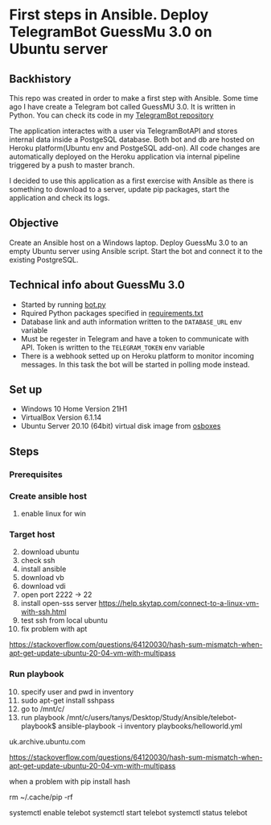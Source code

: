 # First steps in Ansible. Deploy TelegramBot GuessMu 3.0 on Ubuntu server

## Backhistory

This repo was created in order to make a first step with Ansible.
Some time ago I have create a Telegram bot called GuessMU 3.0. It is written in Python. You can check its code in my [TelegramBot repository](https://github.com/ihnashchenka/TelegramBot)

The application interactes with a user via TelegramBotAPI and stores internal data inside a PostgeSQL database.
Both bot and db are hosted on Heroku platform(Ubuntu env and PostgeSQL add-on). All code changes are automatically deployed on the Heroku application via internal pipeline triggered by a push to master branch.

I decided to use this application as a first exercise with Ansible as there is something to download to a server, update pip packages, start the application and check its logs.

## Objective

Create an Ansible host on a Windows laptop. Deploy GuessMu 3.0 to an empty Ubuntu server using Ansible script. Start the bot and connect it to the existing PostgreSQL.

## Technical info about GuessMu 3.0

- Started by running [bot.py](https://github.com/ihnashchenka/TelegramBot/blob/master/bot.py)
- Rquired Python packages specified in [requirements.txt](https://github.com/ihnashchenka/TelegramBot/blob/master/requirements.txt)
- Database link and auth information written to the `DATABASE_URL` env variable
- Must be regester in Telegram and have a token to communicate with API. Token is written to the  `TELEGRAM_TOKEN` env variable
- There is a webhook setted up on Heroku platform to monitor incoming messages. In this task the bot will be started in polling mode instead.

## Set up
- Windows 10 Home Version 21H1
- VirtualBox Version 6.1.14
- Ubuntu Server 20.10 (64bit) virtual disk image from [osboxes](https://www.osboxes.org/)

## Steps

### Prerequisites

### Create ansible host
1) enable linux for win

### Target host
2) download ubuntu
3) check ssh
4) install ansible
5) download vb
6) download vdi
7) open port 2222 -> 22
8) install open-sss server 
https://help.skytap.com/connect-to-a-linux-vm-with-ssh.html
9) test ssh from local ubuntu
10) fix problem with apt

https://stackoverflow.com/questions/64120030/hash-sum-mismatch-when-apt-get-update-ubuntu-20-04-vm-with-multipass

### Run playbook
10) specify user and pwd in inventory
11) sudo apt-get install sshpass
12) go to /mnt/c/
13) run playbook
/mnt/c/users/tanys/Desktop/Study/Ansible/telebot-playbook$ ansible-playbook -i inventory playbooks/helloworld.yml

uk.archive.ubuntu.com 




https://stackoverflow.com/questions/64120030/hash-sum-mismatch-when-apt-get-update-ubuntu-20-04-vm-with-multipass


when a problem with pip install hash

rm ~/.cache/pip -rf


systemctl enable telebot
systemctl start telebot
systemctl status telebot
